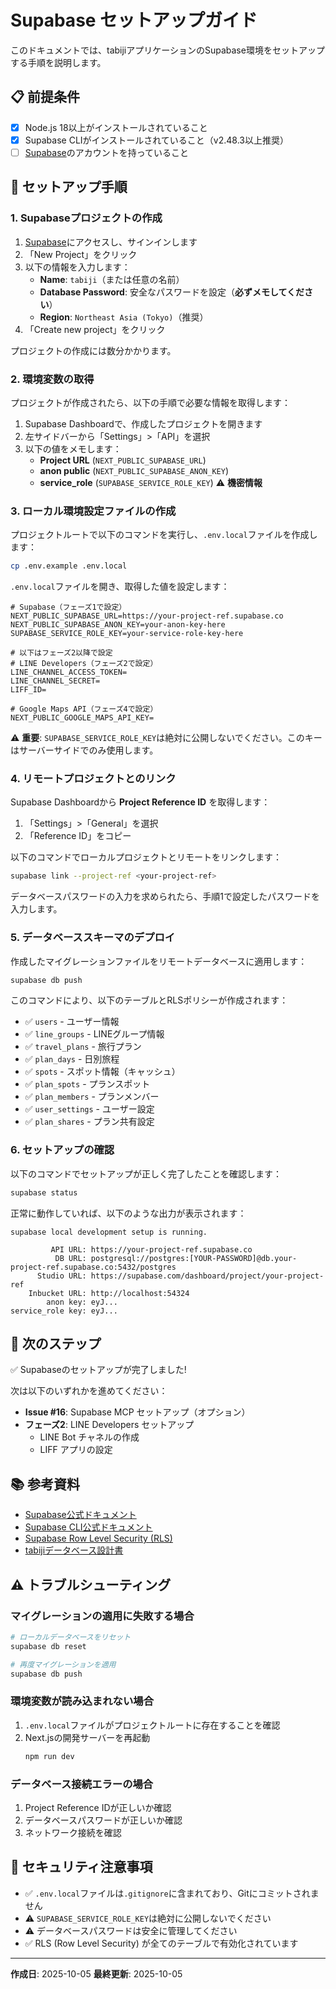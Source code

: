 # Supabase セットアップガイド

このドキュメントでは、tabijiアプリケーションのSupabase環境をセットアップする手順を説明します。

## 📋 前提条件

- [x] Node.js 18以上がインストールされていること
- [x] Supabase CLIがインストールされていること（v2.48.3以上推奨）
- [ ] [Supabase](https://supabase.com)のアカウントを持っていること

## 🚀 セットアップ手順

### 1. Supabaseプロジェクトの作成

1. [Supabase](https://supabase.com)にアクセスし、サインインします
2. 「New Project」をクリック
3. 以下の情報を入力します：
   - **Name**: `tabiji`（または任意の名前）
   - **Database Password**: 安全なパスワードを設定（**必ずメモしてください**）
   - **Region**: `Northeast Asia (Tokyo)`（推奨）
4. 「Create new project」をクリック

プロジェクトの作成には数分かかります。

### 2. 環境変数の取得

プロジェクトが作成されたら、以下の手順で必要な情報を取得します：

1. Supabase Dashboardで、作成したプロジェクトを開きます
2. 左サイドバーから「Settings」>「API」を選択
3. 以下の値をメモします：
   - **Project URL** (`NEXT_PUBLIC_SUPABASE_URL`)
   - **anon public** (`NEXT_PUBLIC_SUPABASE_ANON_KEY`)
   - **service_role** (`SUPABASE_SERVICE_ROLE_KEY`) ⚠️ **機密情報**

### 3. ローカル環境設定ファイルの作成

プロジェクトルートで以下のコマンドを実行し、`.env.local`ファイルを作成します：

```bash
cp .env.example .env.local
```

`.env.local`ファイルを開き、取得した値を設定します：

```env
# Supabase（フェーズ1で設定）
NEXT_PUBLIC_SUPABASE_URL=https://your-project-ref.supabase.co
NEXT_PUBLIC_SUPABASE_ANON_KEY=your-anon-key-here
SUPABASE_SERVICE_ROLE_KEY=your-service-role-key-here

# 以下はフェーズ2以降で設定
# LINE Developers（フェーズ2で設定）
LINE_CHANNEL_ACCESS_TOKEN=
LINE_CHANNEL_SECRET=
LIFF_ID=

# Google Maps API（フェーズ4で設定）
NEXT_PUBLIC_GOOGLE_MAPS_API_KEY=
```

⚠️ **重要**: `SUPABASE_SERVICE_ROLE_KEY`は絶対に公開しないでください。このキーはサーバーサイドでのみ使用します。

### 4. リモートプロジェクトとのリンク

Supabase Dashboardから **Project Reference ID** を取得します：

1. 「Settings」>「General」を選択
2. 「Reference ID」をコピー

以下のコマンドでローカルプロジェクトとリモートをリンクします：

```bash
supabase link --project-ref <your-project-ref>
```

データベースパスワードの入力を求められたら、手順1で設定したパスワードを入力します。

### 5. データベーススキーマのデプロイ

作成したマイグレーションファイルをリモートデータベースに適用します：

```bash
supabase db push
```

このコマンドにより、以下のテーブルとRLSポリシーが作成されます：

- ✅ `users` - ユーザー情報
- ✅ `line_groups` - LINEグループ情報
- ✅ `travel_plans` - 旅行プラン
- ✅ `plan_days` - 日別旅程
- ✅ `spots` - スポット情報（キャッシュ）
- ✅ `plan_spots` - プランスポット
- ✅ `plan_members` - プランメンバー
- ✅ `user_settings` - ユーザー設定
- ✅ `plan_shares` - プラン共有設定

### 6. セットアップの確認

以下のコマンドでセットアップが正しく完了したことを確認します：

```bash
supabase status
```

正常に動作していれば、以下のような出力が表示されます：

```
supabase local development setup is running.

         API URL: https://your-project-ref.supabase.co
          DB URL: postgresql://postgres:[YOUR-PASSWORD]@db.your-project-ref.supabase.co:5432/postgres
      Studio URL: https://supabase.com/dashboard/project/your-project-ref
    Inbucket URL: http://localhost:54324
        anon key: eyJ...
service_role key: eyJ...
```

## 🎯 次のステップ

✅ Supabaseのセットアップが完了しました!

次は以下のいずれかを進めてください：

- **Issue #16**: Supabase MCP セットアップ（オプション）
- **フェーズ2**: LINE Developers セットアップ
  - LINE Bot チャネルの作成
  - LIFF アプリの設定

## 📚 参考資料

- [Supabase公式ドキュメント](https://supabase.com/docs)
- [Supabase CLI公式ドキュメント](https://supabase.com/docs/guides/cli)
- [Supabase Row Level Security (RLS)](https://supabase.com/docs/guides/auth/row-level-security)
- [tabijiデータベース設計書](./database-schema.md)

## ⚠️ トラブルシューティング

### マイグレーションの適用に失敗する場合

```bash
# ローカルデータベースをリセット
supabase db reset

# 再度マイグレーションを適用
supabase db push
```

### 環境変数が読み込まれない場合

1. `.env.local`ファイルがプロジェクトルートに存在することを確認
2. Next.jsの開発サーバーを再起動
   ```bash
   npm run dev
   ```

### データベース接続エラーの場合

1. Project Reference IDが正しいか確認
2. データベースパスワードが正しいか確認
3. ネットワーク接続を確認

## 🔐 セキュリティ注意事項

- ✅ `.env.local`ファイルは`.gitignore`に含まれており、Gitにコミットされません
- ⚠️ `SUPABASE_SERVICE_ROLE_KEY`は絶対に公開しないでください
- ⚠️ データベースパスワードは安全に管理してください
- ✅ RLS (Row Level Security) が全てのテーブルで有効化されています

---

**作成日**: 2025-10-05
**最終更新**: 2025-10-05

